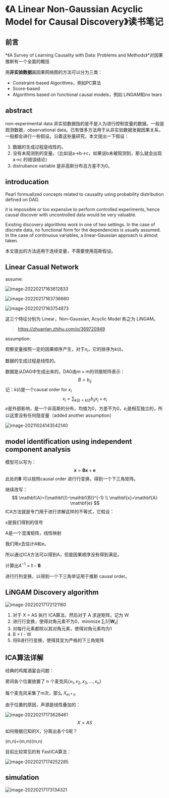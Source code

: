 # 《A Linear Non-Gaussian Acyclic Model for Causal Discovery》读书笔记

## 前言

*《A Survey of Learning Causality with Data: Problems and Methods》*对因果推断有一个全面的概括

用**非实验数据**画因果网络图的方法可以分为三类：                                                                                                                                                                                                                                                                                                                                                                                                                                                                                                                                                               

- Constraint-based Algorithms，例如PC算法
- Score-based 
- Algorithms based on functional causal models，例如 LiNGAM和no tears

## abstract

non-experimental data 非实验数据指的是不是人为进行控制变量的数据。一般是观测数据，observational data。已有很多方法用于从非实验数据发掘因果关系，一般都会进行一些假设。沿着这些量研究，本文提出一下假设：

1. 数据的生成过程是线性的。
2. 没有未观测到的变量。（比如说a->b->c，如果说b未被观测到，那么就会出现 a->c 的错误结论）
3. distrubance variable 是非高斯分布且方差不为0。

## introducation

Pearl formualized concepts related to causality using probability distribution defined on DAG. 

it is impossible or too expensive to perform controlled experiments, hence causal discover with uncontrolled data would be very valuable. 

Existing discovery algorithms work in one of two settings. In the case of discrete data, no functional form for the dependencies is usually assumed. In the case of continuous variables, a linear-Gaussian approach is almost taken. 

本文提出的方法适用于连续变量，不需要使用高斯假设。

##  Linear Casual Network

assume: 

![image-20220217163612833](《directLiGAM》结构方程模型读书笔记.assets/image-20220217163612833.png)

![image-20220217163736660](《directLiGAM》结构方程模型读书笔记.assets/image-20220217163736660.png)

![image-20220217163754873](《directLiGAM》结构方程模型读书笔记.assets/image-20220217163754873.png)

这三个特征分别为 Linear，Non-Gaussian, Acyclic Model 称之为 LiNGAM。

> https://zhuanlan.zhihu.com/p/369720949

assumption:

观察变量按照一定的因果顺序产生，对于$x_i$，它的排序为$k(i)$。

数据的生成过程是线性的。

数据是从DAG中生成出来的，DAG由$m \times m$的邻接矩阵表示：
$$
B={b_{ij}}
$$
记：$k(i)$是一个causal order for $x_i$
$$
x_{i}=\sum_{k(j)<k(i)} b_{i j} x_{j}+e_{i}
$$
$e$是外部影响，是一个非高斯的分布，均值为0，方差不为0，$e_i$是相互独立的，所以这里没有任何隐变量（added another assumption）

![image-20211024143542140](《directLiGAM》结构方程模型读书笔记.assets/image-20211024143542140.png)

## model identification using independent component analysis 

模型可以写为：
$$
\mathbf{x}=\mathbf{B} \mathbf{x}+\mathbf{e}
$$
此处的$\mathbf{B}$ 可以按照causal order 进行行变换，得到一个下三角矩阵。

继续改写：
$$
\mathbf{A}=(\mathbf{I}-\mathbf{B})^{-1}
\\
\mathbf{x}=\mathbf{A} \mathbf{e}
$$
ICA方法就是专门用于进行求解这样的不等式，它假设：

x是我们得到的信号

A是一个混淆矩阵，线性映射

我们用x去估计A和e。

所以通过ICA方法可以得到A，但是因果顺序没有得到满足。

计算出$A^{-1} = \mathbf{I}-\mathbf{B}$

进行行列变换，以得到一个下三角举证用于推断 causal order。

## LiNGAM Discovery algorithm

![image-20220217172121160](《directLiGAM》结构方程模型读书笔记.assets/image-20220217172121160.png)

1. 对于 X = AS 执行 ICA算法，然后对于 A 求逆矩阵，记为 W
2. 进行行变换，使得对角元素不为0，minimize $\sum_{i} 1 /\left|\mathbb{\mathbf { W }}_{i i}\right|$
3. 对每行元素都除以其对角元素，使得对角元素均为1
4. B = I - W
5. 将B进行行变换，使得其变为严格的下三角矩阵

## ICA算法详解

经典的鸡尾酒宴会问题：

房间各个位置放置了 n 个麦克风$\{x_1,x_2,x_3,...,x_n\}$

每个麦克风采集了m次，那么 $X_{m*n}$ 

由于位置的原因，声源是线性叠加的：

![image-20220217173628461](《directLiGAM》结构方程模型读书笔记.assets/image-20220217173628461.png)
$$
X = AS
$$
如何根据已知的X，分离出各个S呢？

(m,n)=(m,m)(m,n)

目前比较常见的有 FastICA算法：

![image-20220217174252285](《directLiGAM》结构方程模型读书笔记.assets/image-20220217174252285.png)

## simulation 

![image-20220217173134321](《directLiGAM》结构方程模型读书笔记.assets/image-20220217173134321.png)

